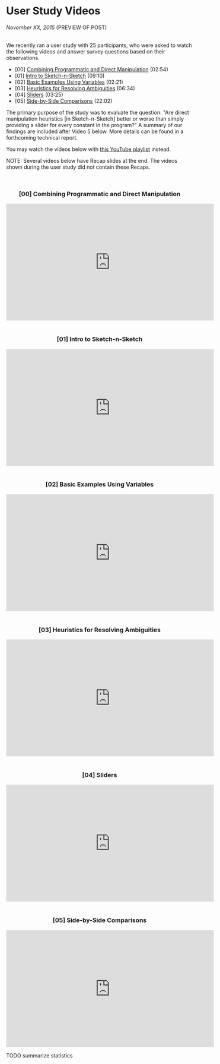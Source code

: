 # User Study Videos

*November XX, 2015* (PREVIEW OF POST) <br><br>


We recently ran a user study with 25 participants, who were asked
to watch the following videos and answer survey questions based on
their observations.

* [00] <a href="#00">Combining Programmatic and Direct Manipulation</a> (02:54)
* [01] <a href="#01">Intro to Sketch-n-Sketch</a> (09:10)
* [02] <a href="#02">Basic Examples Using Variables</a> (02:21)
* [03] <a href="#03">Heuristics for Resolving Ambiguities</a> (06:34)
* [04] <a href="#04">Sliders</a> (03:25)
* [05] <a href="#05">Side-by-Side Comparisons</a> (22:02)

The primary purpose of the study was to evaluate the question:
"Are direct manipulation heuristics [in Sketch-n-Sketch] better or
worse than simply providing a slider for every constant in the program?"
A summary of our findings are included after Video 5 below.
More details can be found in a forthcoming technical report.

You may watch the videos below with [this YouTube playlist][YouTube]
instead.

NOTE: Several videos below have Recap slides at the end. The videos
shown during the user study did not contain these Recaps.

<!--
Additional Videos

* [05a] More Side-by-Side Comparisons (XX:XX)
* [06] Customizing the User Interface (XX:XX)
-->

<br>

<center>
<h3 id="00">[00] Combining Programmatic and Direct Manipulation</h3>

<iframe width="560" height="315" frameborder="0" allowfullscreen
  src="https://www.youtube.com/embed/rskUgwq5N2A"
></iframe>
</center>

<br>

<center>
<h3 id="01">[01] Intro to Sketch-n-Sketch</h3>

<iframe width="560" height="315" frameborder="0" allowfullscreen
  src="https://www.youtube.com/embed/Yv9rOGHU-4k"
></iframe>
</center>

<br>

<center>
<h3 id="02">[02] Basic Examples Using Variables</h3>

<iframe width="560" height="315" frameborder="0" allowfullscreen
  src="https://www.youtube.com/embed/DFNQLODSTj0"
></iframe>
</center>

<br>

<center>
<h3 id="03">[03] Heuristics for Resolving Ambiguities</h3>

<iframe width="560" height="315" frameborder="0" allowfullscreen
  src="https://www.youtube.com/embed/R9qVM4YWp9Q"
></iframe>
</center>

<br>

<center>
<h3 id="04">[04] Sliders</h3>

<iframe width="560" height="315" frameborder="0" allowfullscreen
  src="https://www.youtube.com/embed/MWoCUc-JEJ4"
></iframe>
</center>

<br>

<center>
<h3 id="05">[05] Side-by-Side Comparisons</h3>

<iframe width="560" height="315" frameborder="0" allowfullscreen
  src="https://www.youtube.com/embed/dLTxzaS9OO4"
></iframe>
</center>

TODO summarize statistics

<br>

[YouTube]: https://www.youtube.com/playlist?list=PLWFCLxeg6NJl00UmDEDPx34zrtqfAmBlr
